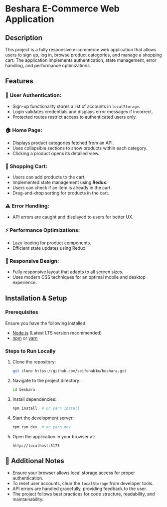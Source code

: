 # Beshara E-Commerce Web Application

## Description

This project is a fully responsive e-commerce web application that allows users to sign up, log in, browse product categories, and manage a shopping cart. The application implements authentication, state management, error handling, and performance optimizations.

## Features

### 🔐 User Authentication:

- Sign-up functionality stores a list of accounts in `localStorage`.
- Login validates credentials and displays error messages if incorrect.
- Protected routes restrict access to authenticated users only.

### 🏠 Home Page:

- Displays product categories fetched from an API.
- Uses collapsible sections to show products within each category.
- Clicking a product opens its detailed view.

### 🛒 Shopping Cart:

- Users can add products to the cart.
- Implemented state management using **Redux**.
- Users can check if an item is already in the cart.
- Drag-and-drop sorting for products in the cart.

### ⚠️ Error Handling:

- API errors are caught and displayed to users for better UX.

### ⚡ Performance Optimizations:

- Lazy loading for product components.
- Efficient state updates using Redux.

### 📱 Responsive Design:

- Fully responsive layout that adapts to all screen sizes.
- Uses modern CSS techniques for an optimal mobile and desktop experience.

## Installation & Setup

### Prerequisites

Ensure you have the following installed:

- [Node.js](https://nodejs.org/) (Latest LTS version recommended)
- [npm](https://www.npmjs.com/) or [yarn](https://yarnpkg.com/)

### Steps to Run Locally

1. Clone the repository:
   ```bash
   git clone https://github.com/seifehab1m/beshara.git
   ```
2. Navigate to the project directory:
   ```bash
   cd beshara
   ```
3. Install dependencies:
   ```bash
   npm install  # or yarn install
   ```
4. Start the development server:
   ```bash
   npm run dev  # or yarn dev
   ```
5. Open the application in your browser at:
   ```
   http://localhost:5173
   ```

## 📌 Additional Notes

- Ensure your browser allows local storage access for proper authentication.
- To reset user accounts, clear the `localStorage` from developer tools.
- API errors are handled gracefully, providing feedback to the user.
- The project follows best practices for code structure, readability, and maintainability.
